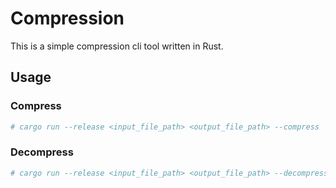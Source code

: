 # Compression

This is a simple compression cli tool written in Rust.

## Usage

<!-- cargo run --release <input_file_path> <output_file_path> <compression_level> -->
### Compress

```sh
# cargo run --release <input_file_path> <output_file_path> --compress
```

### Decompress

```sh
# cargo run --release <input_file_path> <output_file_path> --decompress
```
